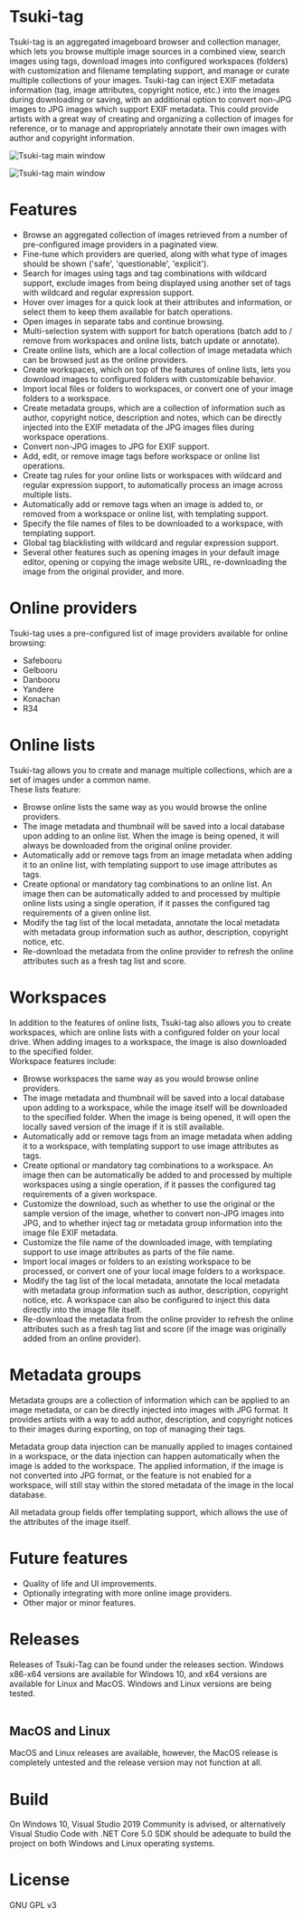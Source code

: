 # Tsuki-tag

Tsuki-tag is an aggregated imageboard browser and collection manager, which lets you browse multiple image sources in a combined view, search images using tags, download images into configured workspaces (folders) with customization and filename templating support, and manage or curate multiple collections of your images. Tsuki-tag can inject EXIF metadata information (tag, image attributes, copyright notice, etc.) into the images during downloading or saving, with an additional option to convert non-JPG images to JPG images which support EXIF metadata. This could provide artists with a great way of creating and organizing a collection of images for reference, or to manage and appropriately annotate their own images with author and copyright information.

![Tsuki-tag main window](./docs/images/main01.jpg)

![Tsuki-tag main window](./docs/images/main02.jpg)

# Features

- Browse an aggregated collection of images retrieved from a number of pre-configured image providers in a paginated view.
- Fine-tune which providers are queried, along with what type of images should be shown ('safe', 'questionable', 'explicit').
- Search for images using tags and tag combinations with wildcard support, exclude images from being displayed using another set of tags with wildcard and regular expression support.
- Hover over images for a quick look at their attributes and information, or select them to keep them available for batch operations.
- Open images in separate tabs and continue browsing.
- Multi-selection system with support for batch operations (batch add to / remove from workspaces and online lists, batch update or annotate).
- Create online lists, which are a local collection of image metadata which can be browsed just as the online providers.
- Create workspaces, which on top of the features of online lists, lets you download images to configured folders with customizable behavior.
- Import local files or folders to workspaces, or convert one of your image folders to a workspace.
- Create metadata groups, which are a collection of information such as author, copyright notice, description and notes, which can be directly injected into the EXIF metadata of the JPG images files during workspace operations.
- Convert non-JPG images to JPG for EXIF support.
- Add, edit, or remove image tags before workspace or online list operations.
- Create tag rules for your online lists or workspaces with wildcard and regular expression support, to automatically process an image across multiple lists.
- Automatically add or remove tags when an image is added to, or removed from a workspace or online list, with templating support.  
- Specify the file names of files to be downloaded to a workspace, with templating support. 
- Global tag blacklisting with wildcard and regular expression support.
- Several other features such as opening images in your default image editor, opening or copying the image website URL, re-downloading the image from the original provider, and more.

# Online providers

Tsuki-tag uses a pre-configured list of image providers available for online browsing:

- Safebooru
- Gelbooru
- Danbooru
- Yandere
- Konachan
- R34

# Online lists

Tsuki-tag allows you to create and manage multiple collections, which are a set of images under a common name. <br>
These lists feature:

- Browse online lists the same way as you would browse the online providers.
- The image metadata and thumbnail will be saved into a local database upon adding to an online list. When the image is being opened, it will always be downloaded from the original online provider.
- Automatically add or remove tags from an image metadata when adding it to an online list, with templating support to use image attributes as tags.
- Create optional or mandatory tag combinations to an online list. An image then can be automatically added to and processed by multiple online lists using a single operation, if it passes the configured tag requirements of a given online list.
- Modify the tag list of the local metadata, annotate the local metadata with metadata group information such as author, description, copyright notice, etc.
- Re-download the metadata from the online provider to refresh the online attributes such as a fresh tag list and score.

# Workspaces

In addition to the features of online lists, Tsuki-tag also allows you to create workspaces, which are online lists with a configured folder on your local drive. When adding images to a workspace, the image is also downloaded to the specified folder. <br> 
Workspace features include:

- Browse workspaces the same way as you would browse online providers.
- The image metadata and thumbnail will be saved into a local database upon adding to a workspace, while the image itself will be downloaded to the specified folder. When the image is being opened, it will open the locally saved version of the image if it is still available.
- Automatically add or remove tags from an image metadata when adding it to a workspace, with templating support to use image attributes as tags.
- Create optional or mandatory tag combinations to a workspace. An image then can be automatically be added to and processed by multiple workspaces using a single operation, if it passes the configured tag requirements of a given workspace.
- Customize the download, such as whether to use the original or the sample version of the image, whether to convert non-JPG images into JPG, and to whether inject tag or metadata group information into the image file EXIF metadata. 
- Customize the file name of the downloaded image, with templating support to use image attributes as parts of the file name.
- Import local images or folders to an existing workspace to be processed, or convert one of your local image folders to a workspace.
- Modify the tag list of the local metadata, annotate the local metadata with metadata group information such as author, description, copyright notice, etc. A workspace can also be configured to inject this data directly into the image file itself.
- Re-download the metadata from the online provider to refresh the online attributes such as a fresh tag list and score (if the image was originally added from an online provider).

# Metadata groups

Metadata groups are a collection of information which can be applied to an image metadata, or can be directly injected into images with JPG format. It provides artists with a way to add author, description, and copyright notices to their images during exporting, on top of managing their tags.

Metadata group data injection can be manually applied to images contained in a workspace, or the data injection can happen automatically when the image is added to the workspace. The applied information, if the image is not converted into JPG format, or the feature is not enabled for a workspace, will still stay within the stored metadata of the image in the local database.

All metadata group fields offer templating support, which allows the use of the attributes of the image itself.

# Future features

- Quality of life and UI improvements.
- Optionally integrating with more online image providers.
- Other major or minor features.

# Releases

Releases of Tsuki-Tag can be found under the releases section. Windows x86-x64 versions are available for Windows 10, and x64 versions are available for Linux and MacOS. Windows and Linux versions are being tested.
<br><br>

## MacOS and Linux

MacOS and Linux releases are available, however, the MacOS release is completely untested and the release version may not function at all.

# Build

On Windows 10, Visual Studio 2019 Community is advised, or alternatively Visual Studio Code with .NET Core 5.0 SDK should be adequate to build the project on both Windows and Linux operating systems.

# License

GNU GPL v3